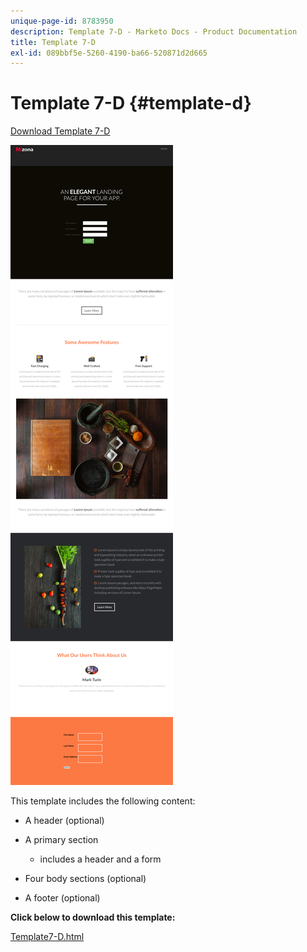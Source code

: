 ```yaml
---
unique-page-id: 8783950
description: Template 7-D - Marketo Docs - Product Documentation
title: Template 7-D
exl-id: 089bbf5e-5260-4190-ba66-520871d2d665
---
```

# Template 7-D {#template-d}

[Download Template 7-D](https://docs.marketo.com/download/attachments/8783950/template-7d.html?version=1&modificationdate=1437693396000&api=v2)

![](assets/image2015-7-29-15-3a5-3a39.png)

This template includes the following content:

* A header (optional)
* A primary section

    * includes a header and a form

* Four body sections (optional)
* A footer (optional)

**Click below to download this template:**

[Template7-D.html](https://docs.marketo.com/download/attachments/8783950/template-7d.html?version=1&modificationdate=1437693396000&api=v2)
